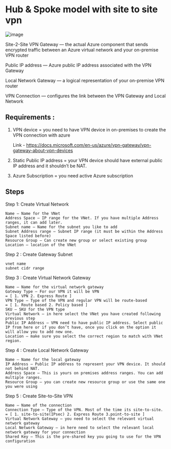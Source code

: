 

# Hub & Spoke model with site to site vpn

![image](https://user-images.githubusercontent.com/33985509/124583009-e1afa000-de52-11eb-9bb9-1084fddf7b12.png)


Site-2-Site VPN Gateway — the actual Azure component that sends encrypted traffic between an Azure virtual network and your on-premise VPN router

Public IP address — Azure public IP address associated with the VPN Gateway

Local Network Gateway — a logical representation of your on-premise VPN router

VPN Connection — configures the link between the VPN Gateway and Local Network


## Requirements :

1. VPN device = you need to have VPN device in on-premises to create the VPN connection with azure

    Link - https://docs.microsoft.com/en-us/azure/vpn-gateway/vpn-gateway-about-vpn-devices
  
2. Static Public IP address = your VPN device should have external public IP address and it shouldn’t be NAT.

3. Azure Subscription =  you need active Azure subscription


## Steps

Step 1:  Create Virtual Network 

~~~
Name – Name for the VNet
Address Space – IP range for the VNet. If you have multiple Address ranges, it can add later. 
Subnet name – Name for the subnet you like to add 
Subnet Address range – Subnet IP range (it must be within the Address Space listed before)
Resource Group – Can create new group or select existing group
Location – location of the VNet
~~~

Step 2 : Create Gateway Subnet 

~~~
vnet name
subnet cidr range

~~~

Step 3 : Create Virtual Network Gateway

~~~
Name – Name for the virtual network gateway
Gateway Type – For our VPN it will be VPN                             = [ 1. VPN 2. Express Route ]
VPN Type – Type of the VPN and regular VPN will be route-based        = [ 1. Route based 2. Policy based ]
SKU – SKU for the VPN type
Virtual Network – in here select the VNet you have created following previous step
Public IP Address – VPN need to have public IP address. Select public IP from here or if you don’t have, once you click on the option it will allow you to add new one. 
Location – make sure you select the correct region to match with VNet region. 
~~~

Step 4 : Create Local Network Gateway

~~~
Name – Name for the local gateway 
IP Address – Public IP address to represent your VPN device. It should not behind NAT. 
Address Space – This is yours on premises address ranges. You can add multiple ranges.
Resource Group – you can create new resource group or use the same one you were using
~~~

Step 5 : Create Site-to-Site VPN

~~~
Name – Name of the connection 
Connection Type – Type of the VPN. Most of the time its site-to-site.      = [ 1. site-to-site(IPsec) 2. Express Route 3.point-to-site ]
Virtual Network Gateway – you need to select the relevant virtual network gateway
Local Network Gateway – in here need to select the relevant local network gateway for your connection
Shared Key – This is the pre-shared key you going to use for the VPN configuration
~~~

